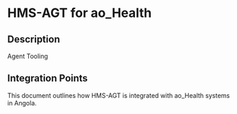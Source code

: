 # HMS-AGT for ao_Health

## Description

Agent Tooling

## Integration Points

This document outlines how HMS-AGT is integrated with ao_Health systems in Angola.
